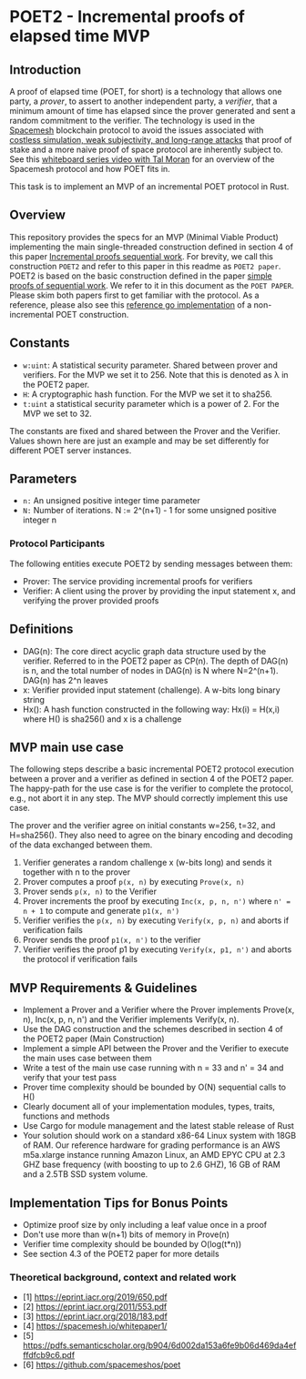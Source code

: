 # POET2 - Incremental proofs of elapsed time MVP

## Introduction

A proof of elapsed time (POET, for short) is a technology that allows one party, a _prover_, to assert to another independent party, a _verifier_, that a minimum amount of time has elapsed since the prover generated and sent a random commitment to the verifier. The technology is used in the [Spacemesh](https://spacemesh.io) blockchain protocol to avoid the issues associated with [costless simulation, weak subjectivity, and long-range attacks](https://blog.positive.com/rewriting-history-a-brief-introduction-to-long-range-attacks-54e473acdba9) that proof of stake and a more naive proof of space protocol are inherently subject to. See this [whiteboard series video with Tal Moran](https://youtu.be/liNmlxrwrvI) for an overview of the Spacemesh protocol and how POET fits in.

This task is to implement an MVP of an incremental POET protocol in Rust.

## Overview
This repository provides the specs for an MVP (Minimal Viable Product) implementing the main single-threaded construction defined in section 4 of this paper [Incremental proofs sequential work](https://eprint.iacr.org/2019/650). For brevity, we call this construction `POET2` and refer to this paper in this readme as `POET2 paper`. POET2 is based on the basic construction defined in the paper [simple proofs of sequential work](https://eprint.iacr.org/2018/183). We refer to it in this document as the `POET PAPER`. Please skim both papers first to get familiar with the protocol. As a reference, please also see this [reference go implementation](https://github.com/spacemeshos/poet) of a non-incremental POET construction.

## Constants
- `w:uint`: A statistical security parameter. Shared between prover and verifiers. For the MVP we set it to 256. Note that this is denoted as λ in the POET2 paper.
- `H`: A cryptographic hash function. For the MVP we set it to sha256.
- `t:uint` a statistical security parameter which is a power of 2. For the MVP we set to 32.

The constants are fixed and shared between the Prover and the Verifier. Values shown here are just an example and may be set differently for different POET server instances.

## Parameters
- `n:` An unsigned positive integer time parameter
- `N:` Number of iterations. N := 2^(n+1) - 1 for some unsigned positive integer n

### Protocol Participants
The following entities execute POET2 by sending messages between them:
- Prover: The service providing incremental proofs for verifiers
- Verifier: A client using the prover by providing the input statement x, and verifying the prover provided proofs

## Definitions
- DAG(n): The core direct acyclic graph data structure used by the verifier. Referred to in the POET2 paper as CP(n). The depth of DAG(n) is n, and the total number of nodes in DAG(n) is N where N=2^(n+1). DAG(n) has 2^n leaves
- x: Verifier provided input statement (challenge). A w-bits long binary string
- Hx(): A hash function constructed in the following way: Hx(i) = H(x,i) where H() is sha256() and x is a challenge

## MVP main use case
The following steps describe a basic incremental POET2 protocol execution between a prover and a verifier as defined in section 4 of the POET2 paper. The happy-path for the use case is for the verifier to complete the protocol, e.g., not abort it in any step. The MVP should correctly implement this use case.

The prover and the verifier agree on initial constants w=256, t=32, and H=sha256().
They also need to agree on the binary encoding and decoding of the data exchanged between them.

1. Verifier generates a random challenge x (w-bits long) and sends it together with n to the prover
2. Prover computes a proof `p(x, n)` by executing `Prove(x, n)`
3. Prover sends `p(x, n)` to the Verifier
4. Prover increments the proof by executing `Inc(x, p, n, n')` where `n' = n + 1` to compute and generate `p1(x, n')`
5. Verifier verifies the `p(x, n)` by executing `Verify(x, p, n)` and aborts if verification fails
6. Prover sends the proof `p1(x, n')` to the verifier
7. Verifier verifies the proof p1 by executing `Verify(x, p1, n')` and aborts the protocol if verification fails

## MVP Requirements & Guidelines
- Implement a Prover and a Verifier where the Prover implements Prove(x, n), Inc(x, p, n, n') and the Verifier implements Verify(x, n).
- Use the DAG construction and the schemes described in section 4 of the POET2 paper (Main Construction)
- Implement a simple API between the Prover and the Verifier to execute the main uses case between them
- Write a test of the main use case running with n = 33 and n' = 34 and verify that your test pass
- Prover time complexity should be bounded by O(N) sequential calls to H()
- Clearly document all of your implementation modules, types, traits, functions and methods
- Use Cargo for module management and the latest stable release of Rust
- Your solution should work on a standard x86-64 Linux system with 18GB of RAM. Our reference hardware for grading performance is an AWS m5a.xlarge instance running Amazon Linux, an AMD EPYC CPU at 2.3 GHZ base frequency (with boosting to up to 2.6 GHZ), 16 GB of RAM and a 2.5TB SSD system volume.

## Implementation Tips for Bonus Points
- Optimize proof size by only including a leaf value once in a proof
- Don't use more than w(n+1) bits of memory in Prove(n)
- Verifier time complexity should be bounded by O(log(t\*n))
- See section 4.3 of the POET2 paper for more details

### Theoretical background, context and related work
- [1] https://eprint.iacr.org/2019/650.pdf
- [2] https://eprint.iacr.org/2011/553.pdf
- [3] https://eprint.iacr.org/2018/183.pdf
- [4] https://spacemesh.io/whitepaper1/
- [5] https://pdfs.semanticscholar.org/b904/6d002da153a6fe9b06d469da4efffdfcb9c6.pdf
- [6] https://github.com/spacemeshos/poet
